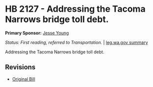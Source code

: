 # HB 2127 - Addressing the Tacoma Narrows bridge toll debt.
**Primary Sponsor:** [Jesse Young](/person/leg/jesse.young.md)

*Status: First reading, referred to Transportation.* | [leg.wa.gov summary](https://app.leg.wa.gov/billsummary?BillNumber=2127&Year=2021)

Addressing the Tacoma Narrows bridge toll debt.

## Revisions
* [Original Bill](1/)